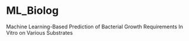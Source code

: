 # ML_Biolog
Machine Learning-Based Prediction of Bacterial Growth Requirements In Vitro on Various Substrates
